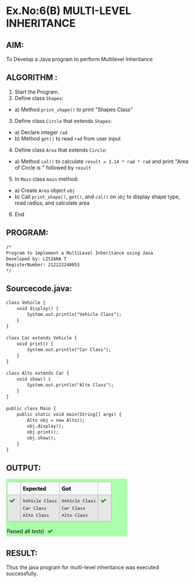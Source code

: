 # Ex.No:6(B) MULTI-LEVEL INHERITANCE

## AIM:
To Develop a Java program to perform Multilevel Inheritance 

## ALGORITHM :
1.	Start the Program.
2.	Define class `Shapes`:
-	a) Method `print_shape()` to print "Shapes Class"
3.	Define class `Circle` that extends `Shapes`:
-	a) Declare integer `rad`
-	b) Method `get()` to read `rad` from user input
4.	Define class `Area` that extends `Circle`:
-	a) Method `cal()` to calculate `result = 3.14 * rad * rad` and print "Area of Circle is " followed by `result`
5.	In `Main` class `main` method:
-	a) Create `Area` object `obj`
-	b) Call `print_shape()`, `get()`, and `cal()` on `obj` to display shape type, read radius, and calculate area
6.	End


## PROGRAM:
 ```
/*
Program to implement a MultiLevel Inheritance using Java
Developed by: LISIANA T
RegisterNumber: 212222240053 
*/
```

## Sourcecode.java:
```
class Vehicle {
    void display() {
        System.out.println("Vehicle Class");
    }
}

class Car extends Vehicle {
    void print() {
        System.out.println("Car Class");
    }
}

class Alto extends Car {
    void show() {
        System.out.println("Alto Class");
    }
}

public class Main {
    public static void main(String[] args) {
        Alto obj = new Alto();
        obj.display();
        obj.print();
        obj.show();
    }
}
```

## OUTPUT:

![IMAGE](https://github.com/lisianathiruselvan/19AI307_JAVA/blob/99435cfce6572a0a8b491156bb35771d6d3ce4bd/Module-06/DAY-2/image.png)

## RESULT:
Thus the java program for multi-level inheritance was executed successfully.





